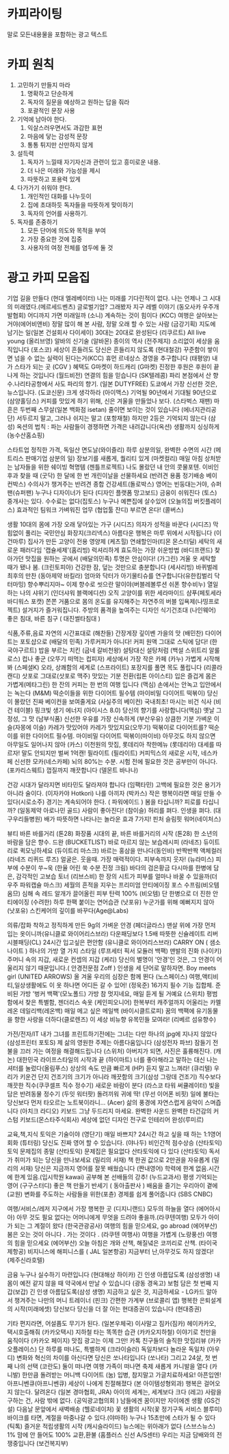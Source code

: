 # 카피라이팅
말로 모든내용물을 포함하는 광고 텍스트

# 카피 원칙
1. 고민하기 만들지 마라
    1. 명확하고 단순하게
    1. 독자의 질문을 예상하고 원하는 답을 줘라
    1. 포괄적인 문장 사용
2. 기억에 남아야 한다.
   1. 익살스러우면서도 과감한 표현
   2. 마음에 닿는 감성적 문장
   3. 통통 튀지만 산만하지 않게
3. 설득력
   1. 독자가 느낄때 자기자신과 관련이 있고 흥미로운 내용. 
   2. 더 나은 미래와 가능성을 제시
   3. 따뜻하고 포용력 있게
4. 다가가기 쉬워야 한다.
   1. 개인적인 대화를 나누듯이
   2. 집에 초대하듯 독자들을 따뜻하게 맞이하기
   3. 독자의 언어를 사용하기.
5. 독자를 존중하기
   1. 모든 단어에 의도와 목적을 부여
   2. 가장 중요한 것에 집중
   3. 사용자의 여정 전체를 염두에 둘 것


# 광고 카피 모음집
기업
길을 만들다 (현대 엘레베이터)
나는 미래를 기다린적이 없다. 나는 언제나 그 시대의 미래였다.(메르세드벤츠)
글로벌기업? 그래봤자 지구 레벨 이야기 (동오사카 우주개발협회)
어디까지 가면 미래일까 (소니)
계속하는 것이 힘이다 (KCC)
여행은 살아보는거야(에어비앤비)
정말 많이 해 본 사람, 정말 오래 할 수 있는 사람 (금강기획)
지도에 남기는 일(일본 건설회사 다이세이)
30대는 20대로 완성된다 (리쿠르트)
All live young (올리브영)
알바의 신기술 (알바몬) 종이의 역사 (전주제지)
소리없이 세상을 움직입니다 (포스코)
세상이 흔들려도 당신은 흔들리지 않도록 (현대철강)
꾸준함이 쌓이면 넘을 수 없는 실력이 된다는거(KCC)
휴먼 르네상스 경영을 추구합니다 (태평양)
내가 스타가 되는 곳 (CGV )
혜택도 G마켓이 하드캐리 (G마켓)
진정한 후원은 후원이 끝나게 하는 것입니다 (월드비전)
연결의 힘을 믿습니다 (SK텔레콤)
파리 본점에서 산 향수.나리타공항에서 사도 파리의 향기. (일본 DUTYFREE)
도쿄에서 가장 신선한 것은, 뉴스입니다. (도쿄신문)
크게 생각하라 (아이맥스)
기억될 90년에서 기대될 90년으로 (삼양홀딩스)
커피를 맛있게 하기 위해, 신은 겨울을 만들었나 보다. (스타벅스 재팬)
마흔은 두번째 스무살(일본 백화점 isetan)
줄이면 보이는 것이 있습니다 (에너지관리공단)
서두르지 말고, 그러나 쉬지는 말고 (포항재철) 하지만 2등은 기억되지 않는다 (삼성)
옥션의 법칙 : 파는 사람들이 경쟁하면 가격은 내려갑니다(옥션)
생활까지 싱싱하게 (농수산홈쇼핑)


스타트업
정직한 가격, 독일산 면도날(와이즐리)
하루 삼분의일, 완벽한 수면의 시간 (메트리스 판매기업 삼분의 일)
장보기를 새롭게, 퀄리티 있게 (마켓컬리)
매일 아침 상처받는 남자들을 위한 쉐이빙 혁명템 (젠틀프로젝트)
나도 몰랐던 내 안의 콧물포텐. 이비인후과 찾을 때 (굿닥)
한 달에 한 번 개린이날을 선물하세요 (반려견 용품 정기배송 베이컨박스)
수의사가 챙겨주는 반려견 종합 건강세트(돌로박스)
영어는 빈둥대는거야, 슈퍼팬(슈퍼팬)
누구나 디자이너가 된다 (디자인 플랫폼 망고보드)
금융이 쉬워진다 (토스)
중개사는 있다. 수수료는 없다(집토스)
누구나 예쁜집에 살수있어 (오늘의집 버킷플레이스)
효과적인 팀워크 가벼워진 업무 (협업툴 잔디)
부르면 온다! (콜버스)


생활
10대의 몸에 가장 오래 닿아있는 가구 (시디즈)
의자가 성적을 바꾼다 (시디즈)
막힘없이 풀리는 국민안심 화장지(크리넥스)
아름다운 행복은 마루 위에서 시작됩니다 (이건마루)
집사가 만든 고양이 전용 영양제 (케츠힐)
연쇄할인마(티몬 몬스터딜)
세탁의 새로운 패러다임 '캡슐세제'(홈리빙)
럭셔리하게 효도하는 가장 쉬운방법 (바디프랜드)
찾아가던 맛집을 원하는 곳에서 (배달의민족)
투명은 안심이다! (가그린)
겨울 옷 세탁할 때가 됐나 봄. (크린토피아)
건강한 잠, 덮는 것만으로 충분합니다 (세사리빙)
바퀴벌레 최후의 만찬 (동아제약 바킬라)
엄마와 닥터가 아기물티슈를 연구합니다(유한킴벌리 닥터마밍)
향수뿌리지마~ 이제 향수로 씻으란 말이야(버블레볼루션 쉬폰 향수비누)
열일하는 나의 샤위기 (인더샤워 블랙에디션)
오직 고양이를 위한 세라마이드 샴푸(페토세라 바디워스 포캣)
쫀쫀 거품으로 몸의 온도를 유지해주는 자연주의 버블 입욕제(나띵프로젝트)
설거지가 즐거워집니다. 주방의 품격을 높여주는 디자인 식기건조대 (나인웨어)
좋은 침대, 바른 침구 ( 대진썰타침대 )


식품,주류,음료
자연의 시간표대로 (해찬들)
간장게장 깊이벤 가을의 맛 (배민찬)
다이어트는 포토샵으로 (배달의 민족)
가루커피가 아니다! 커피 원액 그대로 스틱에 담다! (한국야구르트)
밥을 부르는 치킨 (굽네 갈비천왕)
설탕대신 설탕처럼 (백설 스위트리 알룰로스)
컵나 좋군 (오뚜기 떠먹는 컵피자)
세상에서 가장 작은 카페 (카누)
가볍게 시작해봐 (스페셜K)
오라, 상쾌함의 세계로 (스프라이트)
포장지를 풀면 목도 풀립니다 (리콜라 캔디)
삿포로 그대로(삿포로 맥주)
맛있는 기분 전환(립톤 아이스티)
입은 즐겁게 몸은 가볍게(메타그린)
한 잔의 커피는 한 번의 여행 입니다 (맥심)
손에서는 안녹고 입안에서는 녹는다 (M&M)
떡순이들을 위한 다이어트 필수템 (마이비밀 다이어트 떡볶이)
당신이 몰랐던 진짜 베이컨을 보여줄게요 (사실주의 베이컨)
국내최초! 마시는 비건 식사 (비건 테이블)
핑크빛 생기 에너지 (아이시스 8.0)
당신의 향기를 사랑합니다(맥심)
옛날 그 정성, 그 맛 (남부식품)
신선한 우유를 가장 신속하게 (부산우유)
상큼한 기분 가벼운 이슬(자몽에 이슬)
카레가 맛있어야 카레가 맛있지요(오뚜기)
떡볶이로 다이어트를? 떡순이를 위한 다이어트 필수템. 마이비밀 다이어트 떡볶이(마이비)
아무것도 하지 않으면 아무일도 일어나지 않아 (카스)
이천원의 맛집, 롯데리아 착한메뉴 (롯데리아)
대세를 따르자! 말도 안되지만 벌써 1억캔! 필라이트 (필라이트)
커피믹스의 새로운 시작, 네스카페 신선한 모카(네스카페)
뇌의 80%는 수분. 시험 전에 필요한 것은 공부만이 아니다. (포카리스웨트)
껍질까지 깨끗합니다 (델몬트 바나나)


건강
시대가 달라지면 비타민도 달라져야 합니다 (임팩타민)
고백에 필요한 것은 용기가 아니라 술이다. (이자카야 Hotkori)
나를 아끼자 (박카스)
작은 행복이라면 매일 만들 수 있다(시로소주)
경기는 계속되어야 한다. ( 파워에이드 )
봄을 타십니까? 피로를 타십니까? (일동제약 아로나민 골드)
사람이 좋아진다! (참이슬)
허리를 펴다. 인생을 펴다. (대구우리들병원)
배가 따뜻하면 나타나는 놀라운 효과 7가지! 핀처 슬림핏 워머(네이처스)


뷰티
바른 바를거리 (톤28)
화장품 시대의 끝, 바른 바를거리의 시작 (톤28)
한 소년의 바람을 담은 향수. 드완 (BUCKETLIST)
바로 마르지 않는 보습레시피 (라네즈)
듀이트리로 퀵모닝하세요 (듀이트리 마스크)
바르는 홍삼을 만나다(동인비)
반짝반짝 액체컬러 (라네즈 리퀴드 루즈)
얼굴은. 웃을때. 가장 매력적이다. 피부속까지 웃자! (뉴라미스)
피부에 수분이 쑤~욱 (한율 어린 쑥 수분 진정 크림)
바다의 검은황금 다시마를 한병에 담은, 감각적인 고보습 토너 (리브스비)
한 장의 시트가 피부를 얼마나 바꿀 수 있을까(더우주 파워캡슐 마스크)
세월의 흔적을 지우는 프리미엄 안티에이징 포스 수프림(비오템 옴므)
심해 속 레드 알개가 끌어올린 피부 탄력 100% (비오템)
단 한병으로 더 진한 안티에이징 (수려한)
하루 한팩 붙이는 연어습관 (낫포유)
누군가를 위해 예뻐지지 않아 (낫포유)
스킨케어의 깊이를 바꾸다(Age@Labs)


의류/잡화
착하고 정직하게 만든 9g의 가벼운 안경 (페더글라스)
맨살 위에 가장 먼저 입는 옷이니까(유니클로 와이어리스브라)
다운패딩보다 1.5배 따뜻한 신슐레이트 리버시블패딩(CL)
24시간 입고싶은 편안함 (유니클로 와이어리스브라)
CARRY ON ( 샘소나이트 )
하나의 가방 열 가지 스타일 (루프세터 픽서 모듈러 백팩)
맨발의 진화 (나이키)
주머니 속의 지갑, 새로운 컨셉의 지갑 (케리)
당신의 별명이 '안경'인 것은, 그 안경이 어울리지 않기 때문입니다.( 안경전문점 Zoff )
인생을 세 단어로 말하자면. Boy meets girl (UNITED ARROWS)
올 겨울 우리의 심장은 함께 뛴다 (노스페이스)
여행,액티비티,일상생활에도 이 옷 하나면 어디든 갈 수 있어! (정욱준)
16가지 필수 기능 집합체. 준비된 가방 '벙커 백팩'(모노폴드)
가방 참 멋지네요, 매일 듣게 될 거예요 (스위치)
평범함에서 찾은 특별함, 젠더리스 속옷 (케인피오니어)
한복부터 캐주얼까지 어울리는 카멜레온 데일리백(레온백)
매일 메고 싶은 메일백 (바이시클트로피)
꿈의 백팩에 유기동물을 향한 사랑을 더하다(클로렌즈)
이 세상 비뉴향 유목민들 모여라! (리베르 섬유향수)


가전/전자/IT
내가 그녀를 프린트하기전에는 그녀는 다만 하나의 jpg에 지나지 않았다 (삼성프린터 포토S)
제 삶의 영원한 주제는 아름다움입니다 (삼성전자 파브)
잠들기 전 불을 끄러 가는 여정을 해결해드립니다 (스위처)
아버지가 되면, 사진은 훌륭해진다. (캐논)
대한민국 라이프스타일의 시작과 끝 (하이마트)
너를 좋아해라고 말하는 대신 나는 셔터를 눌렀다(올림푸스)
상상의 속도 만큼 빠르게 (HP)
듣지 말고 느껴라! (큐리텔)
우리가 키운건 단지 건조기의 크기가 아니라 깨끗함의 크기(삼성 그랑데 건조기)
직수보다 깨끗한 직수(쿠쿠셀프 직수 정수기)
새로운 바람이 분다 (라스코 타워 써큘레이터)
빛을 담은 반려동물 정수기 (두잇 워터팟)
돌려끼워 귀에 딱! (무선 이어폰 비핏)
일에 불타는 당신보다 먼저 타오르는 노트북이라니... (Acer)
삶의 풍경에 자연스럽게 음악이 스며즙니다 (아치크 라디오)
키보드 그냥 두드리지 마세요. 완벽한 사운드 완벽한 타건감의 커스텀 키보드(몬스타주식회사)
세상에 없던 디자인 전구로 인테리어 완성(루미르)


교육,책,지식
토익은 기술이야 (영단기)
매일 바쁘지? 24시간 하고 싶을 때 하는 1:1영어회화 (튜터링)
당신도 진짜 영어 할 수 있습니다. (야나두)
비인간적 점수상승 (산타토익)
토익 문제집의 종말 (산타토익)
문제집은 필요없다 산타토익에 다 있다 (산타토익)
독서가 취미가 되는 당신을 만나보세요 (밀리의 서재)
책 한권 값으로 2만권을 자유롭게 (밀리의 서재)
당신은 지금까지 영어를 잘못 배웠습니다 (짠내영어)
학력에 한계 없음.시간에 한계 있음.(입시학원 kawai)
공부해 본 선배들의 강추! (누드교과서)
평생 기억되는 영어 (구구스터디)
좋은 책 만들기 반세기 ( 동아출판사 )
배움을 즐기는 우리아이 곁에 (교원)
변화를 주도하는 사람들을 위한(포츈)
경제를 쉽게 풀어줍니다 (SBS CNBC)


여행/서비스/레저
지구에서 가장 행복한 곳 (디지니랜드)
모두의 하늘을 열다 (에어아시아)
아무 것도 필요 없다는 어머니에게 무엇을 드려야 좋을까.(라쿠텐여행)
모두가 아이가 되는 그 계절이 왔다 (한국관광공사)
여행의 힘을 믿으세요, go abroad (에어부산)
봄은 오는 것이 아니다 . 가는 것이다 . (라쿠텐 여행사)
여행을 가볍게 (노랑풍선)
여행의 힘을 믿으세요 (에어부산)
오늘 아침은 개와 산책, 해질녘은 코끼리로 산책. (타이국제항공)
비지니스에 해피니스를 ( JAL 일본항공)
지금부터 난,아무것도 하지 않겠다! (제주신라호텔)


금융
누구나 실수하기 마련입니다 (현대해상 하이카)
긴 인생 아름답도록 (삼성생명)
내몸이 예전 같지 않을 때 약국에서 만날 수 있습니다 (광동 경옥고)
보험 담은 첫 번째 지갑(보갑)
긴 인생 아름답도록(삼성 생명)
지금하고 싶은 것, 지금하세요 - LG카드
알아서 챙겨주는 나만의 머니 트레이너 (핀크)
간편한 가계부 (브로콜리 앱)
행복한 은퇴설계의 시작(미래에셋)
당신보다 당신을 더 잘 아는 현대증권이 있습니다 (현대증권)


기타
편지라면, 어설픔도 무기가 된다. (일본우체국)
이사말고 짐카(짐카)
헤이카카오, 택시호출해줘 (카카오택시)
지하철 타는 똑똑한 습관 (카카오지하철)
이야기로 천만을 움직이다 (카카오 페이지)
맛집 광고는 이제 그만! 카톡 친구들의 솔직한 맛집리뷰 (카카오플레이스)
단 하루를 떠나도, 특별하게 (크라이슬러)
독일차보다 놀라운 독일차 (아우디)
변화와 혁신의 차이를 아신다면 당신은 쏘나타입니다 (쏘나타)
그리고 24살, 첫 번째 나의 선택 (코란도)
둘이 떠나면 여행 가족이 떠나면 축제 새롭게 카니발을 열다 (카니발)
한만큼 돌려받는 머니백 다이어트 (눔)
입병, 참지말고 가글치료하세요! 아픈입엔! 아프니벤큐(아프니벤큐)
세상이 나에게 친절해졌다 (본 아이템성형외과)
행복은 걸어오지 않는다. 달려온다 (일본 경마협회, JRA)
아이의 세계는, 세계보다 크다 (레고)
사람을 구하는 건, 사람 밖에 없다. (공익광고협의회 )
남들에겐 꿈이지만 자이에겐 생활 (GS건설)
다음날 문앞에서 새벽배송 (헬로네이처)
꽃 생활의 시작(꽃 정기구독 서비스 블루미)
바이크를 타면, 계절을 마중나갈 수 있다.(야마하)
누구나 15초만에 스타가 될 수 있다 (틱톡)
즐거운 적립생활의 시작 (캐시슬라이드)
뉴스에는 위아래가 없다 (스브스뉴스)
1% 맘에 안 들어도 100% 교환,환불 (홈플러스 신선 A/S센터)
우리는 지금 담배와의 전쟁중입니다 (보건복지부)